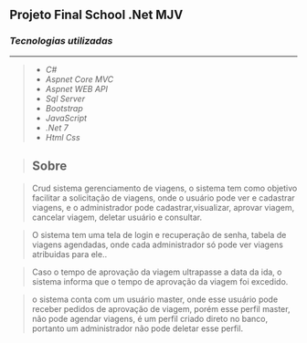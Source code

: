 ## **Projeto Final School .Net MJV**

### **_Tecnologias utilizadas_**

<hr/>

> - _C#_
> - _Aspnet Core MVC_
> - _Aspnet WEB API_
> - _Sql Server_
> - _Bootstrap_
> - _JavaScript_
> - _.Net 7_
> - _Html Css_

> ## Sobre

> Crud sistema gerenciamento de viagens, o sistema tem como objetivo facilitar a solicitação de viagens, onde o usuário pode ver e cadastrar viagens, e o administrador pode cadastrar,visualizar, aprovar viagem, cancelar viagem, deletar usuário e consultar.

> O sistema tem uma tela de login e recuperação de senha, tabela de viagens agendadas, onde cada administrador só pode ver viagens atribuidas para ele..

> Caso o tempo de aprovação da viagem ultrapasse a data da ida, o sistema informa que o tempo de aprovação da viagem foi excedido.

> o sistema conta com um usuário master, onde esse usuário pode receber pedidos de aprovação de viagem, porém esse perfil master, não pode agendar viagens, é um perfil criado direto no banco, portanto um administrador não pode deletar esse perfil.
